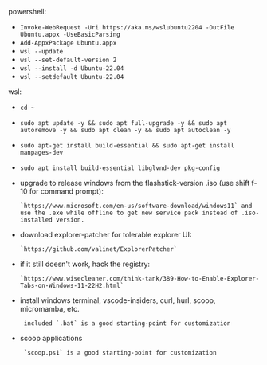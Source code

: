 powershell:
 - `Invoke-WebRequest -Uri https://aka.ms/wslubuntu2204 -OutFile Ubuntu.appx -UseBasicParsing`
 - `Add-AppxPackage Ubuntu.appx`
 - `wsl --update`
 - `wsl --set-default-version 2`
 - `wsl --install -d Ubuntu-22.04`
 - `wsl --setdefault Ubuntu-22.04`

wsl:
 - `cd ~`
 - `sudo apt update -y && sudo apt full-upgrade -y && sudo apt autoremove -y && sudo apt clean -y && sudo apt autoclean -y`
 - `sudo apt-get install build-essential && sudo apt-get install manpages-dev`
 - `sudo apt install build-essential libglvnd-dev pkg-config`
 - upgrade to release windows from the flashstick-version .iso (use shift f-10 for command prompt): 
 
       `https://www.microsoft.com/en-us/software-download/windows11` and use the .exe while offline to get new service pack instead of .iso-installed version.

 - download explorer-patcher for tolerable explorer UI:

       `https://github.com/valinet/ExplorerPatcher`

 - if it still doesn't work, hack the registry:

       `https://www.wisecleaner.com/think-tank/389-How-to-Enable-Explorer-Tabs-on-Windows-11-22H2.html`

 - install windows terminal, vscode-insiders, curl, hurl, scoop, micromamba, etc.

        included `.bat` is a good starting-point for customization

 - scoop applications

        `scoop.ps1` is a good starting-point for customization


